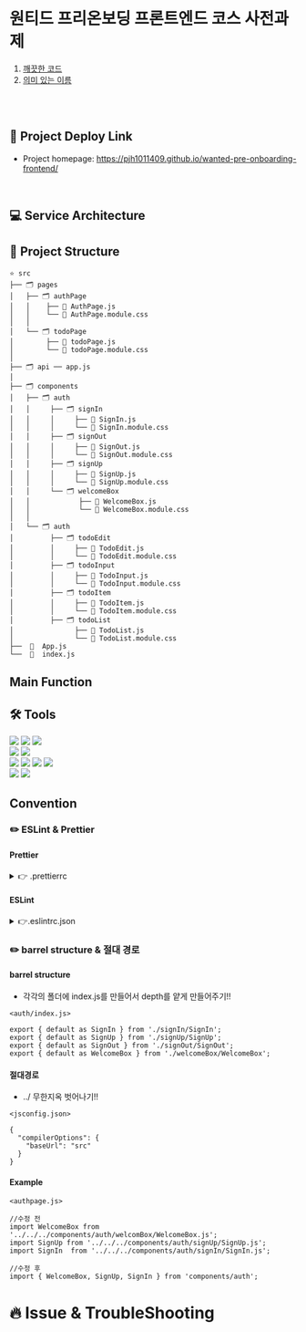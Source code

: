 # 원티드 프리온보딩 프론트엔드 코스 사전과제


1. [깨끗한 코드](#-Main-Function)
2. [의미 있는 이름](#2장.-의미-있는-이름)


</br>
</br>

## 📎 Project Deploy Link
- Project homepage: https://pjh1011409.github.io/wanted-pre-onboarding-frontend/

</br>

## 💻 Service Architecture




## 🔧 Project Structure


```
⭐️ src
├── 🗂 pages
│   ├── 🗂 authPage
│   │    ├── 📄 AuthPage.js
│   │    └── 📄 AuthPage.module.css
│   │    
│   └── 🗂 todoPage    
│        ├── 📄 todoPage.js    
│        └── 📄 todoPage.module.css  
│   
├── 🗂 api ── app.js
│   
├── 🗂 components 
│   ├── 🗂 auth
│   │     ├── 🗂 signIn
│   │     │     ├── 📄 SignIn.js
│   │     │     └── 📄 SignIn.module.css    
│   │     ├── 🗂 signOut
│   │     │     ├── 📄 SignOut.js
│   │     │     └── 📄 SignOut.module.css    
│   │     ├── 🗂 signUp
│   │     │     ├── 📄 SignUp.js
│   │     │     └── 📄 SignUp.module.css
│   │     └── 🗂 welcomeBox
│   │            ├── 📄 WelcomeBox.js
│   │            └── 📄 WelcomeBox.module.css
│   │ 
│   └── 🗂 auth
│         ├── 🗂 todoEdit
│         │     ├── 📄 TodoEdit.js
│         │     └── 📄 TodoEdit.module.css    
│         ├── 🗂 todoInput
│         │     ├── 📄 TodoInput.js
│         │     └── 📄 TodoInput.module.css    
│         ├── 🗂 todoItem
│         │     ├── 📄 TodoItem.js
│         │     └── 📄 TodoItem.module.css
│         ├── 🗂 todoList
│               ├── 📄 TodoList.js
│               └── 📄 TodoList.module.css
├──  📄  App.js
└──  📄  index.js

```



## Main Function


## 🛠 Tools


<p>
    <img src="https://img.shields.io/badge/html-E34F26?style=for-the-badge&logo=html5&logoColor=white">
    <img src="https://img.shields.io/badge/css-1572B6?style=for-the-badge&logo=css3&logoColor=white">
    <img src="https://img.shields.io/badge/javascript-F7DF1E?style=for-the-badge&logo=javascript&logoColor=white">

  <br>
    <img src="https://img.shields.io/badge/React-61DAFB?style=for-the-badge&logo=React&logoColor=black">
  <img src="https://img.shields.io/badge/React_Router-CA4245?style=for-the-badge&logo=react-router&logoColor=white">
  <br>
 <img src="https://img.shields.io/badge/Prettier-F7B93E?style=for-the-badge&logo=Prettier&logoColor=white">   
  <img src="https://img.shields.io/badge/ESLint-4B32C3?style=for-the-badge&logo=ESLint&logoColor=white">   
   <img src="https://img.shields.io/badge/bootstrap-7952B3?style=for-the-badge&logo=bootstrap&logoColor=white">
   <img src="https://img.shields.io/badge/fontawesome-339AF0?style=for-the-badge&logo=fontawesome&logoColor=white">
    <br>
  <img src="https://img.shields.io/badge/JSON Web Tokens-000000?style=for-the-badge&logo=JSON Web Tokens&logoColor=white">   
  <img src="https://img.shields.io/badge/Axios-5A29E4?style=for-the-badge&logo=Axios&logoColor=white">   



</p>



## Convention

###  ✏️ ESLint & Prettier

#### Prettier

<details>
<summary>👉  .prettierrc </summary>
```
{
  "singleQuote": true,     //  쌍따옴표가 아닌 홑따옴표를 사용
  "semi": true,            // statement 마지막에 세미콜론을 찍음
  "useTabs": false,        // 탭을 사용하지 않고 스페이스를 사용
  "tabWidth": 2,           // 탭을 할 경우 2 스페이스
  "trailingComma": "all",  // 선호되는 한 줄의 길이, 줄바꿈 한폭 길이
  "printWidth": 120,       // 여러줄로 나뉘었을 때는 쉼표를 사용
  "arrowParens": "avoid",  // 화살표 함수에서 괄호 사용 의무화
  "endOfLine": "auto"      // 파일의 마지막에는 EOL을 보장
  }
```
</details>


#### ESLint
<details>
<summary>👉.eslintrc.json </summary>

```
{
  "env": {
    "browser": true,
    "es2021": true,
    "node": true
  },
  "extends": ["plugin:react/recommended", "airbnb", "plugin:prettier/recommended"],
  "parserOptions": {
    "ecmaFeatures": {
      "jsx": true
    },
    "ecmaVersion": 12,
    "sourceType": "module"
  },
  "plugins": ["react"],
  "rules": {
    "react/function-component-definition": [2, { "namedcomponents": "arrow-function" }],
    "react/jsx-filename-extension": [1, { "extensions": [".js", ".jsx"] }],
    "import/no-unresolved": "off",
    "no-unused-vars": "off",
    "default-param-last": 0,
    "react/prop-types": "off",
    "react/jsx-props-no-spreading": "off",
    "import/prefer-default-export": "off",
    "no-use-before-define": "off",
    "object-shorthand": ["error", "always", { "avoidQuotes": true }],
    "spaced-comment": ["error", "always", { "markers": ["//"] }],
    "react/jsx-no-useless-fragment": "warn"
  },
  "ignorePatterns": ["build, dist, public, node_modules"]
}


```
</details>


###  ✏️ barrel structure & 절대 경로

#### barrel structure

- 각각의 폴더에 index.js를 만들어서 depth를 얕게 만들어주기!!


```
<auth/index.js>

export { default as SignIn } from './signIn/SignIn';
export { default as SignUp } from './signUp/SignUp';
export { default as SignOut } from './signOut/SignOut';
export { default as WelcomeBox } from './welcomeBox/WelcomeBox';
```

#### 절대경로
- ../ 무한지옥 벗어나기!!


```
<jsconfig.json>

{
  "compilerOptions": {
    "baseUrl": "src"
  }
}

```

#### Example
```
<authpage.js>

//수정 전
import WelcomeBox from '../../../components/auth/welcomBox/WelcomeBox.js';
import SignUp from '../../../components/auth/signUp/SignUp.js';
import SignIn  from '../../../components/auth/signIn/SignIn.js';

//수정 후
import { WelcomeBox, SignUp, SignIn } from 'components/auth';
```
  


 
# 🔥 Issue & TroubleShooting


